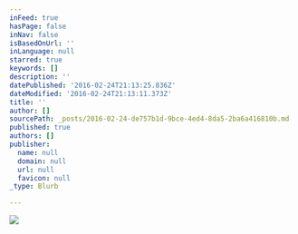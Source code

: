 ```yaml
---
inFeed: true
hasPage: false
inNav: false
isBasedOnUrl: ''
inLanguage: null
starred: true
keywords: []
description: ''
datePublished: '2016-02-24T21:13:25.836Z'
dateModified: '2016-02-24T21:13:11.373Z'
title: ''
author: []
sourcePath: _posts/2016-02-24-de757b1d-9bce-4ed4-8da5-2ba6a416810b.md
published: true
authors: []
publisher:
  name: null
  domain: null
  url: null
  favicon: null
_type: Blurb

---
```

![](https://the-grid-user-content.s3-us-west-2.amazonaws.com/902b8a67-dac4-4064-835c-9776a0103874.jpg)